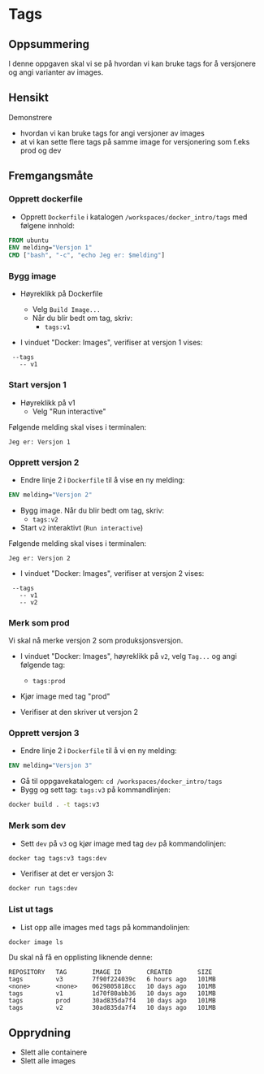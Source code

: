 

# Tags


## Oppsummering

I denne oppgaven skal vi se på hvordan vi kan bruke tags for å versjonere og angi varianter av images.


## Hensikt

Demonstrere

- hvordan vi kan bruke tags for angi versjoner av images
- at vi kan sette flere tags på samme image for versjonering som f.eks prod og dev

## Fremgangsmåte


### Opprett dockerfile

- Opprett `Dockerfile` i katalogen `/workspaces/docker_intro/tags` med følgene innhold:

```dockerfile
FROM ubuntu
ENV melding="Versjon 1"
CMD ["bash", "-c", "echo Jeg er: $melding"]
```

### Bygg image

- Høyreklikk på Dockerfile
    - Velg `Build Image...`
    - Når du blir bedt om tag, skriv:
        - `tags:v1`

- I vinduet "Docker: Images", verifiser at versjon 1 vises:

```
 --tags
   -- v1
```

### Start versjon 1

- Høyreklikk på v1
    - Velg "Run interactive"

Følgende melding skal vises i terminalen:

```
Jeg er: Versjon 1
```

### Opprett versjon 2

- Endre linje 2 i `Dockerfile` til å vise en ny melding:

```dockerfile
ENV melding="Versjon 2"
```

- Bygg image. Når du blir bedt om tag, skriv:
    - `tags:v2`
- Start `v2` interaktivt (`Run interactive`)

Følgende melding skal vises i terminalen:

```
Jeg er: Versjon 2
```

- I vinduet "Docker: Images", verifiser at versjon 2 vises:

```
 --tags
   -- v1
   -- v2
```

### Merk som prod

Vi skal nå merke versjon 2 som produksjonsversjon.

- I vinduet "Docker: Images", høyreklikk på `v2`, velg `Tag...` og angi følgende tag:
    - `tags:prod`

- Kjør image med tag "prod"
- Verifiser at den skriver ut versjon 2

### Opprett versjon 3


- Endre linje 2 i `Dockerfile` til å vi en ny melding:

```dockerfile
ENV melding="Versjon 3"
```

- Gå til oppgavekatalogen:
    `cd /workspaces/docker_intro/tags`
- Bygg og sett tag: `tags:v3` på kommandlinjen:

```bash
docker build . -t tags:v3
```
<!-- Dette fungerer ikke uten absolute path -->
### Merk som dev


- Sett `dev` på `v3` og kjør image med tag `dev` på kommandolinjen:

```bash
docker tag tags:v3 tags:dev
```

- Verifiser at det er versjon 3:

```bash
docker run tags:dev
```

### List ut tags

- List opp alle images med tags på kommandolinjen:

```bash
docker image ls
```

Du skal nå få en opplisting liknende denne:

```
REPOSITORY   TAG       IMAGE ID       CREATED       SIZE
tags         v3        7f90f224039c   6 hours ago   101MB
<none>       <none>    0629805818cc   10 days ago   101MB
tags         v1        1d70f80abb36   10 days ago   101MB
tags         prod      30ad835da7f4   10 days ago   101MB
tags         v2        30ad835da7f4   10 days ago   101MB
```

## Opprydning

- Slett alle containere
- Slett alle images